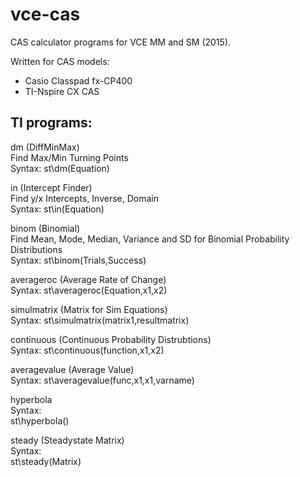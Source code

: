 # vce-cas
CAS calculator programs for VCE MM and SM (2015).

Written for CAS models:
- Casio Classpad fx-CP400
- TI-Nspire CX CAS

## TI programs:
dm (DiffMinMax)\
Find Max/Min Turning Points\
Syntax: st\dm(Equation)

in (Intercept Finder)\
Find y/x Intercepts, Inverse, Domain\
Syntax: st\in(Equation)

binom (Binomial)\
Find Mean, Mode, Median, Variance and SD for Binomial Probability Distributions\
Syntax: st\binom(Trials,Success)

averageroc (Average Rate of Change)\
Syntax: st\averageroc(Equation,x1,x2)

simulmatrix (Matrix for Sim Equations)\
Syntax: st\simulmatrix(matrix1,resultmatrix)

continuous (Continuous Probability Distrubtions)\
Syntax: st\continuous(function,x1,x2)

averagevalue (Average Value)\
Syntax: st\averagevalue(func,x1,x1,varname)

hyperbola\
Syntax:\
st\hyperbola()

steady (Steadystate Matrix)\
Syntax:\
st\steady(Matrix)
